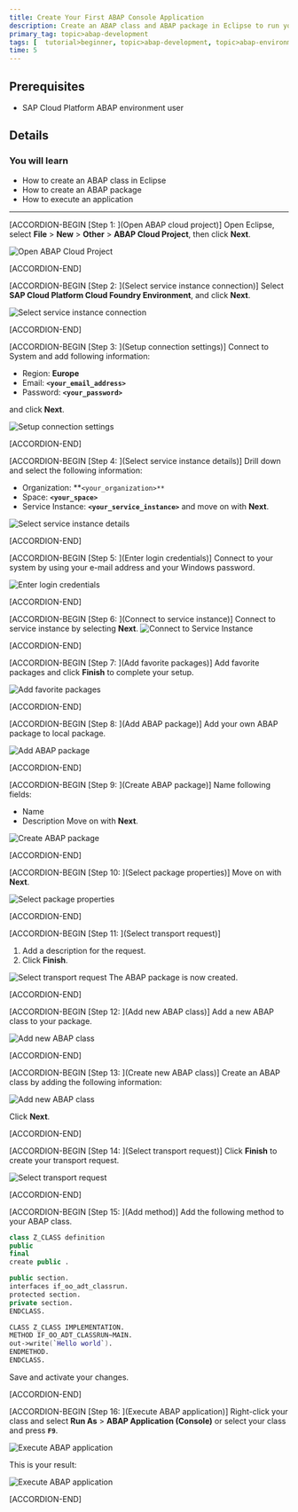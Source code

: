 ```yaml
---
title: Create Your First ABAP Console Application
description: Create an ABAP class and ABAP package in Eclipse to run your application console in SAP Cloud Platform ABAP environment.
primary_tag: topic>abap-development
tags: [  tutorial>beginner, topic>abap-development, topic>abap-environment]
time: 5
---
```


## Prerequisites  
  - SAP Cloud Platform ABAP environment user

## Details
### You will learn
  - How to create an ABAP class in Eclipse
  - How to create an ABAP package
  - How to execute an application


---

[ACCORDION-BEGIN [Step 1: ](Open ABAP cloud project)]
Open Eclipse, select **File** > **New** > **Other** > **ABAP Cloud Project**, then  click **Next**.

![Open ABAP Cloud Project](eclipse.png)

[ACCORDION-END]

[ACCORDION-BEGIN [Step 2: ](Select service instance connection)]
Select **SAP Cloud Platform Cloud Foundry Environment**, and click **Next**.

![Select service instance connection](servicekey.png)

[ACCORDION-END]

[ACCORDION-BEGIN [Step 3: ](Setup connection settings)]
Connect to System and add following information:

- Region: **Europe**
- Email: **`<your_email_address>`**
- Password: **`<your_password>`**

and click **Next**.

![Setup connection settings](connect.png)

[ACCORDION-END]

[ACCORDION-BEGIN [Step 4: ](Select service instance details)]
Drill down and select the following information:

- Organization: **`<your_organization>**`
- Space: **`<your_space>`**
- Service Instance: **`<your_service_instance>`**
and move on with **Next**.

![Select service instance details](details.png)

[ACCORDION-END]

[ACCORDION-BEGIN [Step 5: ](Enter login credentials)]
Connect to your system by using your e-mail address and your Windows password.

![Enter login credentials](login.png)

[ACCORDION-END]

[ACCORDION-BEGIN [Step 6: ](Connect to service instance)]
Connect to service instance by selecting **Next**.
![Connect to Service Instance](instance.png)

[ACCORDION-END]

[ACCORDION-BEGIN [Step 7: ](Add favorite packages)]
Add favorite packages and click **Finish** to complete your setup.

![Add favorite packages](project.png)

[ACCORDION-END]

[ACCORDION-BEGIN [Step 8: ](Add ABAP package)]
Add your own ABAP package to local package.

![Add ABAP package](package.png)

[ACCORDION-END]

[ACCORDION-BEGIN [Step 9: ](Create ABAP package)]
Name following fields:

- Name
- Description
Move on with **Next**.

![Create ABAP package](abappackage.png)

[ACCORDION-END]

[ACCORDION-BEGIN [Step 10: ](Select package properties)]
Move on with **Next**.

![Select package properties](properties.png)

[ACCORDION-END]

[ACCORDION-BEGIN [Step 11: ](Select transport request)]
 1. Add a description for the request.
 2. Click **Finish**.

![Select transport request](transport.png)
 The ABAP package is now created.

[ACCORDION-END]

[ACCORDION-BEGIN [Step 12: ](Add new ABAP class)]
Add a new ABAP class to your package.

![Add new ABAP class](class.png)

[ACCORDION-END]

[ACCORDION-BEGIN [Step 13: ](Create new ABAP class)]
Create an ABAP class by adding the following information:

![Add new ABAP class](abapclass.png)

Click **Next**.

[ACCORDION-END]

[ACCORDION-BEGIN [Step 14: ](Select transport request)]
Click **Finish** to create your transport request.

![Select transport request](request.png)

[ACCORDION-END]

[ACCORDION-BEGIN [Step 15: ](Add method)]
Add the following method to your ABAP class.

```swift
class Z_CLASS definition
public
final
create public .

public section.
interfaces if_oo_adt_classrun.
protected section.
private section.
ENDCLASS.

CLASS Z_CLASS IMPLEMENTATION.
METHOD IF_OO_ADT_CLASSRUN~MAIN.
out->write(`Hello world`).
ENDMETHOD.
ENDCLASS.

```
Save and activate your changes.

[ACCORDION-END]

[ACCORDION-BEGIN [Step 16: ](Execute ABAP application)]
Right-click your class and select **Run As** > **ABAP Application (Console)** or select your class and press **`F9`**.


![Execute ABAP application](console.png)

This is your result:

![Execute ABAP application](result.png)

[ACCORDION-END]

